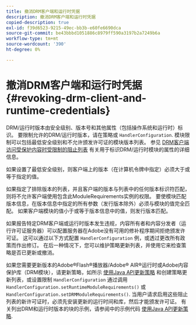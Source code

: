 ```yaml
---
title: 撤消DRM客户端和运行时凭据
description: 撤消DRM客户端和运行时凭据
copied-description: true
exl-id: f39d6523-9215-49ec-bb3b-e60fe6690dca
source-git-commit: be43bbbd1051886c8979ff590a3197b2a7249b6a
workflow-type: tm+mt
source-wordcount: '390'
ht-degree: 0%

---
```


# 撤消DRM客户端和运行时凭据{#revoking-drm-client-and-runtime-credentials}

DRM/运行时版本由安全级别、版本号和其他属性（包括操作系统和运行时）标识。 要限制允许的DRM/运行时版本，请在策略或 `HandlerConfiguration`. 模块限制可以包括最低安全级别和不允许颁发许可证的模块版本列表。 参见 [DRM客户端访问受保护内容时受限制的阻止列表](../../aaxs-protecting-content/content-introduction/content-usage-rules/content-runtime-application-restrictions/content-blocklist-drm-clients.md) 有关用于标识DRM/运行时模块的属性的详细信息。

如果设置了最低安全级别，则客户端上的版本（在计算机令牌中指定）必须大于或等于指定的值。

如果指定了排除版本的列表，并且客户端的版本与列表中的任何版本标识符匹配，则将不允许客户端使用包含此ModuleRequirements实例的权限。 要使模块匹配版本信息，在版本信息中指定的所有参数（发行版本除外）必须与模块的值完全匹配。 如果客户端模块的值小于或等于版本信息中的值，则发行版本匹配。

如果报告特定DRM客户端或运行时版本发生违规，内容所有者和内容分发者（运行许可证服务器）可以配置服务器在Adobe没有可用的修补程序期间拒绝颁发许可证。 这可以通过以下方式配置 `HandlerConfiguration` 例，或透过更改所有政策而作出修订。 在后一种情况下，您可以维护策略更新列表，并使用它来检查策略是否已更新或撤消。

如果您需要更新版本的Adobe®Flash®播放器/Adobe® AIR®运行时或Adobe内容保护库（DRM模块），请更新策略，如所示 [使用Java API更新策略](../../aaxs-protecting-content/content-working-with-policies/content-updating-policy-using-java-api.md) 和创建策略更新列表，或设置限制 `HandlerConfiguration` 通过调用 `HandlerConfiguration.setRuntimeModuleRequirements()` 或 `HandlerConfiguration.setDRMModuleRequirements()`. 当用户请求启用这些阻止列表的新许可证时，必须先安装更新的运行时间和库，然后才能颁发许可证。 有关列出DRM和运行时版本的块的示例，请参阅中的示例代码 [使用Java API更新策略](../../aaxs-protecting-content/content-working-with-policies/content-updating-policy-using-java-api.md).
